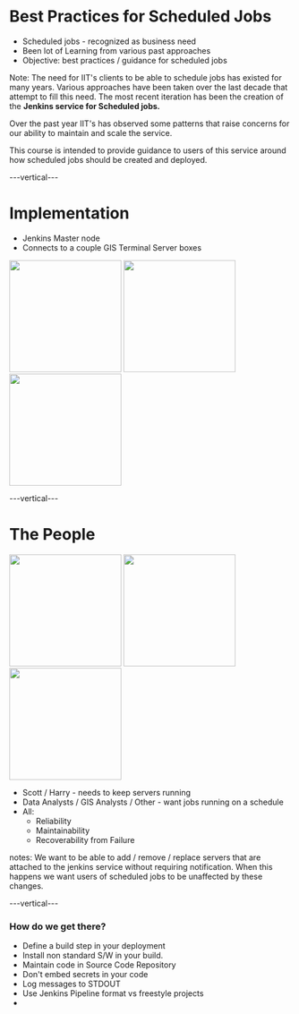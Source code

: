 # Best Practices for Scheduled Jobs

* Scheduled jobs - recognized as business need
* Been lot of Learning from various past approaches
* Objective: best practices / guidance for scheduled jobs


Note: The need for IIT's clients to be able to schedule jobs has existed for many
years.  Various approaches have been taken over the last decade that attempt to
fill this need.  The most recent iteration has been the creation of the **Jenkins
service for Scheduled jobs.**

Over the past year IIT's has observed some patterns that raise concerns for
our ability to maintain and scale the service.

This course is intended to provide guidance to users of this service around how
scheduled jobs should be created and deployed.


---vertical---

# Implementation

* Jenkins Master node
* Connects to a couple GIS Terminal Server boxes

<img src="https://dyltqmyl993wv.cloudfront.net/assets/stacks/jenkins/img/jenkins-stack-110x117.png" width="200px">
<img src="https://i.redd.it/tm9debwp5f301.png" width="200px">
<img src="https://thumbs.dreamstime.com/b/computer-servers-24528917.jpg" width="200px">


---vertical---


# The People

<img src="https://legendsrevealed.com/entertainment/wp-content/uploads/2016/10/scottstartrek1-515x386.jpg" width="200px" class="center">

<img src="https://www.esri.com/arcgis-blog/wp-content/uploads/2019/11/Garry_emoji_globe-1-213x200.png" width="200px" class="center">

<img src="https://miro.medium.com/max/1400/1*-Ga24xFA0jHOXvKasE0q2w.png" width="200px" class="center">

* Scott / Harry - needs to keep servers running
* Data Analysts / GIS Analysts / Other - want jobs running on a schedule
* All:
    * Reliability
    * Maintainability
    * Recoverability from Failure

notes: We want to be able to add / remove / replace servers that are
attached to the jenkins service without requiring notification.  When
this happens we want users of scheduled jobs to be unaffected by these
changes.

---vertical---


### How do we get there?

* Define a build step in your deployment
* Install non standard S/W in your build.
* Maintain code in Source Code Repository
* Don't embed secrets in your code
* Log messages to STDOUT
* Use Jenkins Pipeline format vs freestyle projects
*
